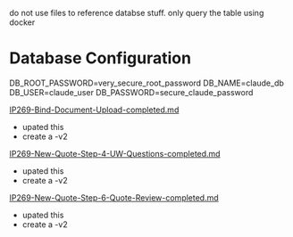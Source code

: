 do not use files to reference databse stuff. only query the table using docker
# Database Configuration
DB_ROOT_PASSWORD=very_secure_root_password
DB_NAME=claude_db
DB_USER=claude_user
DB_PASSWORD=secure_claude_password

[IP269-Bind-Document-Upload-completed.md](../completed/IP269-Bind-Document-Upload-completed.md)
- upated this
- create a -v2

[IP269-New-Quote-Step-4-UW-Questions-completed.md](../completed/IP269-New-Quote-Step-4-UW-Questions-completed.md)
- upated this
- create a -v2

[IP269-New-Quote-Step-6-Quote-Review-completed.md](../completed/IP269-New-Quote-Step-6-Quote-Review-completed.md)
- upated this
- create a -v2
